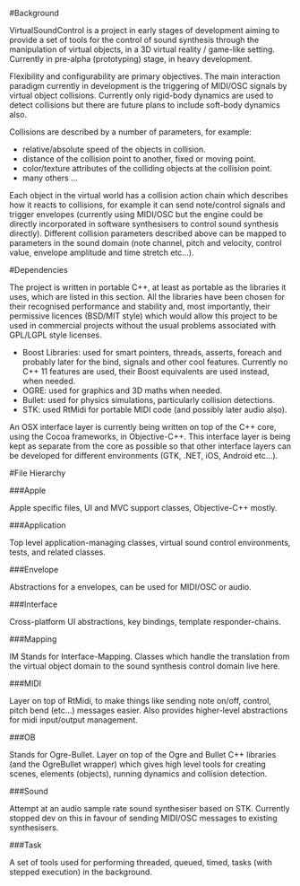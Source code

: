#Background

VirtualSoundControl is a project in early stages of development aiming to provide a set of tools for the control of sound synthesis through the manipulation of virtual objects, in a 3D virtual reality / game-like setting. Currently in pre-alpha (prototyping) stage, in heavy development.

Flexibility and configurability are primary objectives. The main interaction paradigm currently in development is the triggering of MIDI/OSC signals by virtual object collisions. Currently only rigid-body dynamics are used to detect collisions but there are future plans to include soft-body dynamics also. 

Collisions are described by a number of parameters, for example:
- relative/absolute speed of the objects in collision.
- distance of the collision point to another, fixed or moving point.
- color/texture attributes of the colliding objects at the collision point.
- many others …

Each object in the virtual world has a collision action chain which describes how it reacts to collisions, for example it can send note/control signals and trigger envelopes (currently using MIDI/OSC but the engine could be directly incorporated in software synthesisers to control sound synthesis directly). Different collision parameters described above can be mapped to parameters in the sound domain (note channel, pitch and velocity, control value, envelope amplitude and time stretch etc…).

#Dependencies

The project is written in portable C++, at least as portable as the libraries it uses, which are listed in this section. All the libraries have been chosen for their recognised performance and stability and, most importantly, their permissive licences (BSD/MIT style) which would allow this project to be used in commercial projects without the usual problems associated with GPL/LGPL style licenses. 

- Boost Libraries: used for smart pointers, threads, asserts, foreach and probably later for the bind, signals and other cool features. Currently no C++ 11 features are used, their Boost equivalents are used instead, when needed.   
- OGRE: used for graphics and 3D maths when needed.
- Bullet: used for physics simulations, particularly collision detections.
- STK: used RtMidi for portable MIDI code (and possibly later audio also). 

An OSX interface layer is currently being written on top of the C++ core, using the Cocoa frameworks, in Objective-C++. This interface layer is being kept as separate from the core as possible so that other interface layers can be developed for different environments (GTK, .NET, iOS, Android etc…).

#File Hierarchy

###Apple

Apple specific files, UI and MVC support classes, Objective-C++ mostly.

###Application

Top level application-managing classes, virtual sound control environments, tests, and related classes.

###Envelope

Abstractions for a envelopes, can be used for MIDI/OSC or audio. 

###Interface

Cross-platform UI abstractions, key bindings, template responder-chains.

###Mapping

IM Stands for Interface-Mapping. Classes which handle the translation from the virtual object domain to the sound synthesis control domain live here.

###MIDI

Layer on top of RtMidi, to make things like sending note on/off, control, pitch bend (etc…) messages easier. Also provides higher-level abstractions for midi input/output management. 

###OB

Stands for Ogre-Bullet. Layer on top of the Ogre and Bullet C++ libraries (and the OgreBullet wrapper) which gives high level tools for creating scenes, elements (objects), running dynamics and collision detection. 

###Sound

Attempt at an audio sample rate sound synthesiser based on STK. Currently stopped dev on this in favour of sending MIDI/OSC messages to existing synthesisers.

###Task

A set of tools used for performing threaded, queued, timed, tasks (with stepped execution) in the background.  

